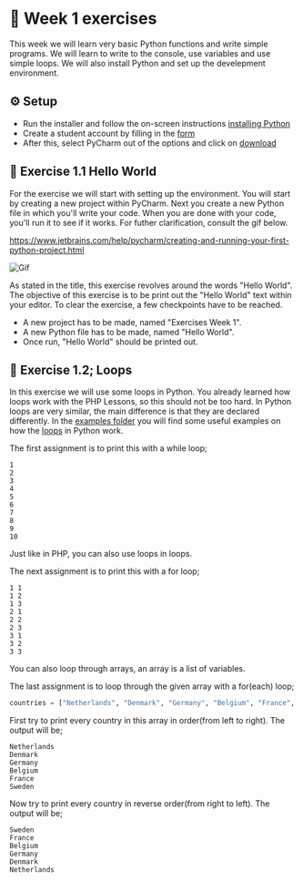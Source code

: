 # :pencil: Week 1 exercises 
This week we will learn very basic Python functions and write simple programs. 
We will learn to write to the console, use variables and use simple loops. 
We will also install Python and set up the develepment environment.

## :gear: Setup
- Run the installer and follow the on-screen instructions [installing Python](https://www.python.org/ftp/python/3.9.4/python-3.9.4-amd64.exe)
- Create a student account by filling in the [form](https://www.jetbrains.com/shop/eform/students?_st=phGZYaLDwIFGzailE1uoJf-YSAMxYl0W9cCb_fmXojmwSBZwGwGLnwzHtxOrCGvc)
- After this, select PyCharm out of the options and click on [download](https://www.jetbrains.com/pycharm/download/download-thanks.html?platform=windows)

## :wave: Exercise 1.1 Hello World
For the exercise we will start with setting up the environment. You will start by creating a new project  within PyCharm. Next you create a new Python file in which you'll write your code. When you are done with your code, you'll run it to see if it works. For futher clarification, consult the gif below.

https://www.jetbrains.com/help/pycharm/creating-and-running-your-first-python-project.html

![Gif](https://github.com/MarkBenjamins/NHL-Stenden-Python-course-programming-exercises/blob/main/Week%201/Python_gif_1.gif)


As stated in the title, this exercise revolves around the words "Hello World". The objective of this exercise is to be print out the "Hello World" text within your editor. To clear the exercise, a few checkpoints have to be reached.

- A new project has to be made, named "Exercises Week 1".
- A new Python file has to be made, named "Hello World".
- Once run, "Hello World" should be printed out.

## :repeat: Exercise 1.2; Loops

In this exercise we will use some loops in Python. You already learned how loops work with the PHP Lessons, so this should not be too hard. In Python loops are very similar, the main difference is that they are declared differently. In the [examples folder](https://github.com/MarkBenjamins/NHL-Stenden-Python-course-programming-exercises/blob/main/Week%201/Examples) you will find some useful examples on how the [loops](https://github.com/MarkBenjamins/NHL-Stenden-Python-course-programming-exercises/blob/main/Week%201/Examples/Loops.md) in Python work.

The first assignment is to print this with a while loop;

```
1 
2 
3 
4 
5 
6 
7 
8 
9 
10 
```

Just like in PHP, you can also use loops in loops.

The next assignment is to print this with a for loop;

```
1 1
1 2
1 3
2 1
2 2
2 3
3 1
3 2
3 3
```

You can also loop through arrays, an array is a list of variables.

The last assignment is to loop through the given array with a for(each) loop;

```python
countries = ["Netherlands", "Denmark", "Germany", "Belgium", "France", "Sweden"]
```

First try to print every country in this array in order(from left to right). The output will be;

```
Netherlands 
Denmark 
Germany 
Belgium 
France 
Sweden 
```

Now try to print every country in reverse order(from right to left). The output will be;

```
Sweden 
France 
Belgium 
Germany 
Denmark 
Netherlands
```


